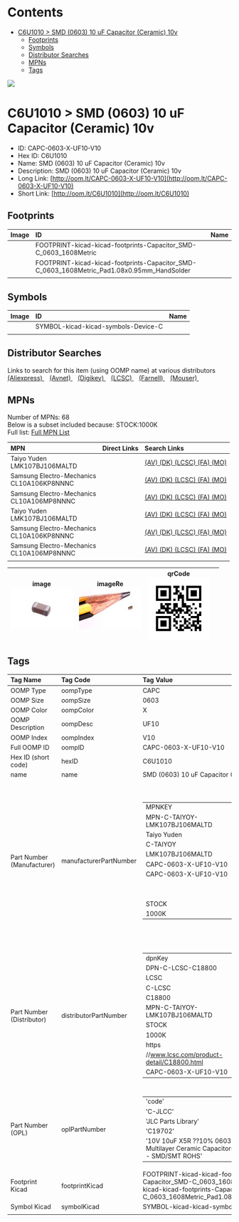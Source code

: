



Contents
========

* [C6U1010 > SMD (0603) 10 uF Capacitor (Ceramic) 10v](#c6u1010--smd-0603-10-uf-capacitor-ceramic-10v)
	* [Footprints](#footprints)
	* [Symbols](#symbols)
	* [Distributor Searches](#distributor-searches)
	* [MPNs](#mpns)
	* [Tags](#tags)
  
![][im]
# C6U1010 > SMD (0603) 10 uF Capacitor (Ceramic) 10v

- ID: CAPC-0603-X-UF10-V10
- Hex ID: C6U1010
- Name: SMD (0603) 10 uF Capacitor (Ceramic) 10v
- Description: SMD (0603) 10 uF Capacitor (Ceramic) 10v
- Long Link: [http://oom.lt/CAPC-0603-X-UF10-V10](http://oom.lt/CAPC-0603-X-UF10-V10)
- Short Link: [http://oom.lt/C6U1010](http://oom.lt/C6U1010)

## Footprints
  

|Image|ID|Name|
| :--- | :--- | :--- |
||FOOTPRINT-kicad-kicad-footprints-Capacitor_SMD-C_0603_1608Metric||
||FOOTPRINT-kicad-kicad-footprints-Capacitor_SMD-C_0603_1608Metric_Pad1.08x0.95mm_HandSolder||
||||

## Symbols
  

|Image|ID|Name|
| :--- | :--- | :--- |
|![]()|SYMBOL-kicad-kicad-symbols-Device-C||
||||

## Distributor Searches
  
Links to search for this item (using OOMP name) at various distributors  
[(Aliexpress) ](https://www.aliexpress.com/wholesale?SearchText=1117SMD+0603+10+uF+Capacitor+Ceramic+10v)&nbsp;&nbsp;&nbsp;[(Avnet) ](https://www.avnet.com/shop/us/search/SMD+0603+10+uF+Capacitor+Ceramic+10v)&nbsp;&nbsp;&nbsp;[(Digikey) ](https://www.digikey.co.uk/en/products/result?s=SMD+0603+10+uF+Capacitor+Ceramic+10v)&nbsp;&nbsp;&nbsp;[(LCSC) ](https://www.lcsc.com/search?q=SMD+0603+10+uF+Capacitor+Ceramic+10v)&nbsp;&nbsp;&nbsp;[(Farnell) ](https://uk.farnell.com/search?st=SMD+0603+10+uF+Capacitor+Ceramic+10v)&nbsp;&nbsp;&nbsp;[(Mouser) ](https://www.mouser.com/c/?q=SMD+0603+10+uF+Capacitor+Ceramic+10v)&nbsp;&nbsp;&nbsp;
## MPNs
  
Number of MPNs: 68<br>Below is a subset included because: STOCK:1000K <br>Full list: [Full MPN List](MPNLIST.md)  

|MPN|Direct Links|Search Links|
| :--- | :--- | :--- |
|Taiyo Yuden<br>LMK107BJ106MALTD||[(AV) ](https://www.avnet.com/shop/us/search/LMK107BJ106MALTD)[(DK) ](https://www.digikey.co.uk/products/en?keywords=LMK107BJ106MALTD)[(LCSC) ](https://www.lcsc.com/search?q=LMK107BJ106MALTD)[(FA) ](https://uk.farnell.com/search?st=LMK107BJ106MALTD)[(MO) ](https://www.mouser.com/c/?q=LMK107BJ106MALTD)|
|Samsung Electro-Mechanics<br>CL10A106KP8NNNC||[(AV) ](https://www.avnet.com/shop/us/search/CL10A106KP8NNNC)[(DK) ](https://www.digikey.co.uk/products/en?keywords=CL10A106KP8NNNC)[(LCSC) ](https://www.lcsc.com/search?q=CL10A106KP8NNNC)[(FA) ](https://uk.farnell.com/search?st=CL10A106KP8NNNC)[(MO) ](https://www.mouser.com/c/?q=CL10A106KP8NNNC)|
|Samsung Electro-Mechanics<br>CL10A106MP8NNNC||[(AV) ](https://www.avnet.com/shop/us/search/CL10A106MP8NNNC)[(DK) ](https://www.digikey.co.uk/products/en?keywords=CL10A106MP8NNNC)[(LCSC) ](https://www.lcsc.com/search?q=CL10A106MP8NNNC)[(FA) ](https://uk.farnell.com/search?st=CL10A106MP8NNNC)[(MO) ](https://www.mouser.com/c/?q=CL10A106MP8NNNC)|
|Taiyo Yuden<br>LMK107BJ106MALTD||[(AV) ](https://www.avnet.com/shop/us/search/LMK107BJ106MALTD)[(DK) ](https://www.digikey.co.uk/products/en?keywords=LMK107BJ106MALTD)[(LCSC) ](https://www.lcsc.com/search?q=LMK107BJ106MALTD)[(FA) ](https://uk.farnell.com/search?st=LMK107BJ106MALTD)[(MO) ](https://www.mouser.com/c/?q=LMK107BJ106MALTD)|
|Samsung Electro-Mechanics<br>CL10A106KP8NNNC||[(AV) ](https://www.avnet.com/shop/us/search/CL10A106KP8NNNC)[(DK) ](https://www.digikey.co.uk/products/en?keywords=CL10A106KP8NNNC)[(LCSC) ](https://www.lcsc.com/search?q=CL10A106KP8NNNC)[(FA) ](https://uk.farnell.com/search?st=CL10A106KP8NNNC)[(MO) ](https://www.mouser.com/c/?q=CL10A106KP8NNNC)|
|Samsung Electro-Mechanics<br>CL10A106MP8NNNC||[(AV) ](https://www.avnet.com/shop/us/search/CL10A106MP8NNNC)[(DK) ](https://www.digikey.co.uk/products/en?keywords=CL10A106MP8NNNC)[(LCSC) ](https://www.lcsc.com/search?q=CL10A106MP8NNNC)[(FA) ](https://uk.farnell.com/search?st=CL10A106MP8NNNC)[(MO) ](https://www.mouser.com/c/?q=CL10A106MP8NNNC)|
||||
  

|image<br>[![](https://raw.githubusercontent.com/oomlout/oomlout_OOMP_parts_V2/main/CAPC/0603/X/UF10/V10/image_140.jpg)](https://github.com/oomlout/oomlout_OOMP_parts_V2/tree/main/CAPC/0603/X/UF10/V10/image.jpg)|imageRe<br>[![](https://raw.githubusercontent.com/oomlout/oomlout_OOMP_parts_V2/main/CAPC/0603/X/UF10/V10/image_RE_140.jpg)](https://github.com/oomlout/oomlout_OOMP_parts_V2/tree/main/CAPC/0603/X/UF10/V10/image_RE.jpg)|qrCode<br>[![](https://raw.githubusercontent.com/oomlout/oomlout_OOMP_parts_V2/main/CAPC/0603/X/UF10/V10/qrCode_140.png)](https://github.com/oomlout/oomlout_OOMP_parts_V2/tree/main/CAPC/0603/X/UF10/V10/qrCode.png)||
| :---: | :---: | :---: | :---: |

## Tags
  

|Tag Name|Tag Code|Tag Value|
| :--- | :--- | :--- |
|OOMP Type|oompType|CAPC|
|OOMP Size|oompSize|0603|
|OOMP Color|oompColor|X|
|OOMP Description|oompDesc|UF10|
|OOMP Index|oompIndex|V10|
|Full OOMP ID|oompID|CAPC-0603-X-UF10-V10|
|Hex ID (short code)|hexID|C6U1010|
|name|name|SMD (0603) 10 uF Capacitor (Ceramic) 10v|
|Part Number (Manufacturer)|manufacturerPartNumber|<table><tr><td>MPNKEY</td></tr><tr><td> MPN-C-TAIYOY-LMK107BJ106MALTD</td><td> MANUFACTURER</td></tr><tr><td> Taiyo Yuden</td><td> MANUCODE</td></tr><tr><td> C-TAIYOY</td><td> MPN</td></tr><tr><td> LMK107BJ106MALTD</td><td> OOMPIDPARTIAL</td></tr><tr><td> CAPC-0603-X-UF10-V10</td><td> OOMPID</td></tr><tr><td> CAPC-0603-X-UF10-V10</td><td> LINK</td></tr><tr><td> </td><td> DESCRIPTION</td></tr><tr><td> </td><td> TAGS</td></tr><tr><td> STOCK</td></tr><tr><td>1000K</td></tr></table></td><td> <table><tr><td>MPNKEY</td></tr><tr><td> MPN-C-SAMSUN-CL10A106KP8NNNC</td><td> MANUFACTURER</td></tr><tr><td> Samsung Electro-Mechanics</td><td> MANUCODE</td></tr><tr><td> C-SAMSUN</td><td> MPN</td></tr><tr><td> CL10A106KP8NNNC</td><td> OOMPIDPARTIAL</td></tr><tr><td> CAPC-0603-X-UF10-V10</td><td> OOMPID</td></tr><tr><td> CAPC-0603-X-UF10-V10</td><td> LINK</td></tr><tr><td> </td><td> DESCRIPTION</td></tr><tr><td> </td><td> TAGS</td></tr><tr><td> STOCK</td></tr><tr><td>1000K</td></tr></table></td><td> <table><tr><td>MPNKEY</td></tr><tr><td> MPN-C-FHGUAN-0603X106K100NT</td><td> MANUFACTURER</td></tr><tr><td> FH (Guangdong Fenghua Advanced Tech)</td><td> MANUCODE</td></tr><tr><td> C-FHGUAN</td><td> MPN</td></tr><tr><td> 0603X106K100NT</td><td> OOMPIDPARTIAL</td></tr><tr><td> CAPC-0603-X-UF10-V10</td><td> OOMPID</td></tr><tr><td> CAPC-0603-X-UF10-V10</td><td> LINK</td></tr><tr><td> </td><td> DESCRIPTION</td></tr><tr><td> </td><td> TAGS</td></tr><tr><td> STOCK</td></tr><tr><td>100K</td></tr></table></td><td> <table><tr><td>MPNKEY</td></tr><tr><td> MPN-C-TDK-C1608X5R1A106KT000E</td><td> MANUFACTURER</td></tr><tr><td> TDK</td><td> MANUCODE</td></tr><tr><td> C-TDK</td><td> MPN</td></tr><tr><td> C1608X5R1A106KT000E</td><td> OOMPIDPARTIAL</td></tr><tr><td> CAPC-0603-X-UF10-V10</td><td> OOMPID</td></tr><tr><td> CAPC-0603-X-UF10-V10</td><td> LINK</td></tr><tr><td> </td><td> DESCRIPTION</td></tr><tr><td> </td><td> TAGS</td></tr><tr><td> STOCK</td></tr><tr><td>1K</td></tr></table></td><td> <table><tr><td>MPNKEY</td></tr><tr><td> MPN-C-TDK-C1608X5R1A106MT000E</td><td> MANUFACTURER</td></tr><tr><td> TDK</td><td> MANUCODE</td></tr><tr><td> C-TDK</td><td> MPN</td></tr><tr><td> C1608X5R1A106MT000E</td><td> OOMPIDPARTIAL</td></tr><tr><td> CAPC-0603-X-UF10-V10</td><td> OOMPID</td></tr><tr><td> CAPC-0603-X-UF10-V10</td><td> LINK</td></tr><tr><td> </td><td> DESCRIPTION</td></tr><tr><td> </td><td> TAGS</td></tr><tr><td> STOCK</td></tr><tr><td>1K</td></tr></table></td><td> <table><tr><td>MPNKEY</td></tr><tr><td> MPN-C-MURATA-GRM188R61A106KE47D</td><td> MANUFACTURER</td></tr><tr><td> Murata Electronics</td><td> MANUCODE</td></tr><tr><td> C-MURATA</td><td> MPN</td></tr><tr><td> GRM188R61A106KE47D</td><td> OOMPIDPARTIAL</td></tr><tr><td> CAPC-0603-X-UF10-V10</td><td> OOMPID</td></tr><tr><td> CAPC-0603-X-UF10-V10</td><td> LINK</td></tr><tr><td> </td><td> DESCRIPTION</td></tr><tr><td> </td><td> TAGS</td></tr><tr><td> </td></tr></table></td><td> <table><tr><td>MPNKEY</td></tr><tr><td> MPN-C-MURATA-GRM188R61A106KE69D</td><td> MANUFACTURER</td></tr><tr><td> Murata Electronics</td><td> MANUCODE</td></tr><tr><td> C-MURATA</td><td> MPN</td></tr><tr><td> GRM188R61A106KE69D</td><td> OOMPIDPARTIAL</td></tr><tr><td> CAPC-0603-X-UF10-V10</td><td> OOMPID</td></tr><tr><td> CAPC-0603-X-UF10-V10</td><td> LINK</td></tr><tr><td> </td><td> DESCRIPTION</td></tr><tr><td> </td><td> TAGS</td></tr><tr><td> STOCK</td></tr><tr><td>100K</td></tr></table></td><td> <table><tr><td>MPNKEY</td></tr><tr><td> MPN-C-SAMSUN-CL10A106MP8NNNC</td><td> MANUFACTURER</td></tr><tr><td> Samsung Electro-Mechanics</td><td> MANUCODE</td></tr><tr><td> C-SAMSUN</td><td> MPN</td></tr><tr><td> CL10A106MP8NNNC</td><td> OOMPIDPARTIAL</td></tr><tr><td> CAPC-0603-X-UF10-V10</td><td> OOMPID</td></tr><tr><td> CAPC-0603-X-UF10-V10</td><td> LINK</td></tr><tr><td> </td><td> DESCRIPTION</td></tr><tr><td> </td><td> TAGS</td></tr><tr><td> STOCK</td></tr><tr><td>1000K</td></tr></table></td><td> <table><tr><td>MPNKEY</td></tr><tr><td> MPN-C-WALSIN-0603X106M100CT</td><td> MANUFACTURER</td></tr><tr><td> Walsin Tech Corp</td><td> MANUCODE</td></tr><tr><td> C-WALSIN</td><td> MPN</td></tr><tr><td> 0603X106M100CT</td><td> OOMPIDPARTIAL</td></tr><tr><td> CAPC-0603-X-UF10-V10</td><td> OOMPID</td></tr><tr><td> CAPC-0603-X-UF10-V10</td><td> LINK</td></tr><tr><td> </td><td> DESCRIPTION</td></tr><tr><td> </td><td> TAGS</td></tr><tr><td> STOCK</td></tr><tr><td>1K</td></tr></table></td><td> <table><tr><td>MPNKEY</td></tr><tr><td> MPN-C-MURATA-GRM188R61A106ME69D</td><td> MANUFACTURER</td></tr><tr><td> Murata Electronics</td><td> MANUCODE</td></tr><tr><td> C-MURATA</td><td> MPN</td></tr><tr><td> GRM188R61A106ME69D</td><td> OOMPIDPARTIAL</td></tr><tr><td> CAPC-0603-X-UF10-V10</td><td> OOMPID</td></tr><tr><td> CAPC-0603-X-UF10-V10</td><td> LINK</td></tr><tr><td> </td><td> DESCRIPTION</td></tr><tr><td> </td><td> TAGS</td></tr><tr><td> STOCK</td></tr><tr><td>10K</td></tr></table></td><td> <table><tr><td>MPNKEY</td></tr><tr><td> MPN-C-WALSIN-0603X106K100</td><td> MANUFACTURER</td></tr><tr><td> Walsin Tech Corp</td><td> MANUCODE</td></tr><tr><td> C-WALSIN</td><td> MPN</td></tr><tr><td> 0603X106K100</td><td> OOMPIDPARTIAL</td></tr><tr><td> CAPC-0603-X-UF10-V10</td><td> OOMPID</td></tr><tr><td> CAPC-0603-X-UF10-V10</td><td> LINK</td></tr><tr><td> </td><td> DESCRIPTION</td></tr><tr><td> </td><td> TAGS</td></tr><tr><td> </td></tr></table></td><td> <table><tr><td>MPNKEY</td></tr><tr><td> MPN-C-FHGUAN-0603X106M100NT</td><td> MANUFACTURER</td></tr><tr><td> FH (Guangdong Fenghua Advanced Tech)</td><td> MANUCODE</td></tr><tr><td> C-FHGUAN</td><td> MPN</td></tr><tr><td> 0603X106M100NT</td><td> OOMPIDPARTIAL</td></tr><tr><td> CAPC-0603-X-UF10-V10</td><td> OOMPID</td></tr><tr><td> CAPC-0603-X-UF10-V10</td><td> LINK</td></tr><tr><td> </td><td> DESCRIPTION</td></tr><tr><td> </td><td> TAGS</td></tr><tr><td> STOCK</td></tr><tr><td>10K</td></tr></table></td><td> <table><tr><td>MPNKEY</td></tr><tr><td> MPN-C-FHGUAN-0603F106M100NT</td><td> MANUFACTURER</td></tr><tr><td> FH (Guangdong Fenghua Advanced Tech)</td><td> MANUCODE</td></tr><tr><td> C-FHGUAN</td><td> MPN</td></tr><tr><td> 0603F106M100NT</td><td> OOMPIDPARTIAL</td></tr><tr><td> CAPC-0603-X-UF10-V10</td><td> OOMPID</td></tr><tr><td> CAPC-0603-X-UF10-V10</td><td> LINK</td></tr><tr><td> </td><td> DESCRIPTION</td></tr><tr><td> </td><td> TAGS</td></tr><tr><td> </td></tr></table></td><td> <table><tr><td>MPNKEY</td></tr><tr><td> MPN-C-YAGEO-CC0603MRX5R6BB106</td><td> MANUFACTURER</td></tr><tr><td> YAGEO</td><td> MANUCODE</td></tr><tr><td> C-YAGEO</td><td> MPN</td></tr><tr><td> CC0603MRX5R6BB106</td><td> OOMPIDPARTIAL</td></tr><tr><td> CAPC-0603-X-UF10-V10</td><td> OOMPID</td></tr><tr><td> CAPC-0603-X-UF10-V10</td><td> LINK</td></tr><tr><td> </td><td> DESCRIPTION</td></tr><tr><td> </td><td> TAGS</td></tr><tr><td> STOCK</td></tr><tr><td>10K</td></tr></table></td><td> <table><tr><td>MPNKEY</td></tr><tr><td> MPN-C-MURATA-GRM188B31A106ME69D</td><td> MANUFACTURER</td></tr><tr><td> Murata Electronics</td><td> MANUCODE</td></tr><tr><td> C-MURATA</td><td> MPN</td></tr><tr><td> GRM188B31A106ME69D</td><td> OOMPIDPARTIAL</td></tr><tr><td> CAPC-0603-X-UF10-V10</td><td> OOMPID</td></tr><tr><td> CAPC-0603-X-UF10-V10</td><td> LINK</td></tr><tr><td> </td><td> DESCRIPTION</td></tr><tr><td> </td><td> TAGS</td></tr><tr><td> STOCK</td></tr><tr><td>1K</td></tr></table></td><td> <table><tr><td>MPNKEY</td></tr><tr><td> MPN-C-MURATA-GRM188D71A106MA73D</td><td> MANUFACTURER</td></tr><tr><td> Murata Electronics</td><td> MANUCODE</td></tr><tr><td> C-MURATA</td><td> MPN</td></tr><tr><td> GRM188D71A106MA73D</td><td> OOMPIDPARTIAL</td></tr><tr><td> CAPC-0603-X-UF10-V10</td><td> OOMPID</td></tr><tr><td> CAPC-0603-X-UF10-V10</td><td> LINK</td></tr><tr><td> </td><td> DESCRIPTION</td></tr><tr><td> </td><td> TAGS</td></tr><tr><td> STOCK</td></tr><tr><td>10K</td></tr></table></td><td> <table><tr><td>MPNKEY</td></tr><tr><td> MPN-C-MURATA-GRM188Z71A106MA73D</td><td> MANUFACTURER</td></tr><tr><td> Murata Electronics</td><td> MANUCODE</td></tr><tr><td> C-MURATA</td><td> MPN</td></tr><tr><td> GRM188Z71A106MA73D</td><td> OOMPIDPARTIAL</td></tr><tr><td> CAPC-0603-X-UF10-V10</td><td> OOMPID</td></tr><tr><td> CAPC-0603-X-UF10-V10</td><td> LINK</td></tr><tr><td> </td><td> DESCRIPTION</td></tr><tr><td> </td><td> TAGS</td></tr><tr><td> STOCK</td></tr><tr><td>10K</td></tr></table></td><td> <table><tr><td>MPNKEY</td></tr><tr><td> MPN-C-SAMSUN-CL10A106KP8NNND</td><td> MANUFACTURER</td></tr><tr><td> Samsung Electro-Mechanics</td><td> MANUCODE</td></tr><tr><td> C-SAMSUN</td><td> MPN</td></tr><tr><td> CL10A106KP8NNND</td><td> OOMPIDPARTIAL</td></tr><tr><td> CAPC-0603-X-UF10-V10</td><td> OOMPID</td></tr><tr><td> CAPC-0603-X-UF10-V10</td><td> LINK</td></tr><tr><td> </td><td> DESCRIPTION</td></tr><tr><td> </td><td> TAGS</td></tr><tr><td> </td></tr></table></td><td> <table><tr><td>MPNKEY</td></tr><tr><td> MPN-C-SAMSUN-CL10A106MP8NNND</td><td> MANUFACTURER</td></tr><tr><td> Samsung Electro-Mechanics</td><td> MANUCODE</td></tr><tr><td> C-SAMSUN</td><td> MPN</td></tr><tr><td> CL10A106MP8NNND</td><td> OOMPIDPARTIAL</td></tr><tr><td> CAPC-0603-X-UF10-V10</td><td> OOMPID</td></tr><tr><td> CAPC-0603-X-UF10-V10</td><td> LINK</td></tr><tr><td> </td><td> DESCRIPTION</td></tr><tr><td> </td><td> TAGS</td></tr><tr><td> </td></tr></table></td><td> <table><tr><td>MPNKEY</td></tr><tr><td> MPN-C-SAMSUN-CL10X106MP8NRNC</td><td> MANUFACTURER</td></tr><tr><td> Samsung Electro-Mechanics</td><td> MANUCODE</td></tr><tr><td> C-SAMSUN</td><td> MPN</td></tr><tr><td> CL10X106MP8NRNC</td><td> OOMPIDPARTIAL</td></tr><tr><td> CAPC-0603-X-UF10-V10</td><td> OOMPID</td></tr><tr><td> CAPC-0603-X-UF10-V10</td><td> LINK</td></tr><tr><td> </td><td> DESCRIPTION</td></tr><tr><td> </td><td> TAGS</td></tr><tr><td> STOCK</td></tr><tr><td>1K</td></tr></table></td><td> <table><tr><td>MPNKEY</td></tr><tr><td> MPN-C-YAGEO-CC0603KRX5R6BB106</td><td> MANUFACTURER</td></tr><tr><td> YAGEO</td><td> MANUCODE</td></tr><tr><td> C-YAGEO</td><td> MPN</td></tr><tr><td> CC0603KRX5R6BB106</td><td> OOMPIDPARTIAL</td></tr><tr><td> CAPC-0603-X-UF10-V10</td><td> OOMPID</td></tr><tr><td> CAPC-0603-X-UF10-V10</td><td> LINK</td></tr><tr><td> </td><td> DESCRIPTION</td></tr><tr><td> </td><td> TAGS</td></tr><tr><td> STOCK</td></tr><tr><td>10K</td></tr></table></td><td> <table><tr><td>MPNKEY</td></tr><tr><td> MPN-C-TDK-C1608X6S1A106MT000E</td><td> MANUFACTURER</td></tr><tr><td> TDK</td><td> MANUCODE</td></tr><tr><td> C-TDK</td><td> MPN</td></tr><tr><td> C1608X6S1A106MT000E</td><td> OOMPIDPARTIAL</td></tr><tr><td> CAPC-0603-X-UF10-V10</td><td> OOMPID</td></tr><tr><td> CAPC-0603-X-UF10-V10</td><td> LINK</td></tr><tr><td> </td><td> DESCRIPTION</td></tr><tr><td> </td><td> TAGS</td></tr><tr><td> STOCK</td></tr><tr><td>1K</td></tr></table></td><td> <table><tr><td>MPNKEY</td></tr><tr><td> MPN-C-CCTC-TCC0603X5R106K100CT</td><td> MANUFACTURER</td></tr><tr><td> CCTC</td><td> MANUCODE</td></tr><tr><td> C-CCTC</td><td> MPN</td></tr><tr><td> TCC0603X5R106K100CT</td><td> OOMPIDPARTIAL</td></tr><tr><td> CAPC-0603-X-UF10-V10</td><td> OOMPID</td></tr><tr><td> CAPC-0603-X-UF10-V10</td><td> LINK</td></tr><tr><td> </td><td> DESCRIPTION</td></tr><tr><td> </td><td> TAGS</td></tr><tr><td> STOCK</td></tr><tr><td>100K</td></tr></table></td><td> <table><tr><td>MPNKEY</td></tr><tr><td> MPN-C-CCTC-TCC0603X5R106M100CT</td><td> MANUFACTURER</td></tr><tr><td> CCTC</td><td> MANUCODE</td></tr><tr><td> C-CCTC</td><td> MPN</td></tr><tr><td> TCC0603X5R106M100CT</td><td> OOMPIDPARTIAL</td></tr><tr><td> CAPC-0603-X-UF10-V10</td><td> OOMPID</td></tr><tr><td> CAPC-0603-X-UF10-V10</td><td> LINK</td></tr><tr><td> </td><td> DESCRIPTION</td></tr><tr><td> </td><td> TAGS</td></tr><tr><td> STOCK</td></tr><tr><td>1K</td></tr></table></td><td> <table><tr><td>MPNKEY</td></tr><tr><td> MPN-C-MURATA-GRM188D71A106KA73D</td><td> MANUFACTURER</td></tr><tr><td> Murata Electronics</td><td> MANUCODE</td></tr><tr><td> C-MURATA</td><td> MPN</td></tr><tr><td> GRM188D71A106KA73D</td><td> OOMPIDPARTIAL</td></tr><tr><td> CAPC-0603-X-UF10-V10</td><td> OOMPID</td></tr><tr><td> CAPC-0603-X-UF10-V10</td><td> LINK</td></tr><tr><td> </td><td> DESCRIPTION</td></tr><tr><td> </td><td> TAGS</td></tr><tr><td> STOCK</td></tr><tr><td>10K</td></tr></table></td><td> <table><tr><td>MPNKEY</td></tr><tr><td> MPN-C-SANYEA-C0603X5R106M100NT</td><td> MANUFACTURER</td></tr><tr><td> SANYEAR</td><td> MANUCODE</td></tr><tr><td> C-SANYEA</td><td> MPN</td></tr><tr><td> C0603X5R106M100NT</td><td> OOMPIDPARTIAL</td></tr><tr><td> CAPC-0603-X-UF10-V10</td><td> OOMPID</td></tr><tr><td> CAPC-0603-X-UF10-V10</td><td> LINK</td></tr><tr><td> </td><td> DESCRIPTION</td></tr><tr><td> </td><td> TAGS</td></tr><tr><td> STOCK</td></tr><tr><td>100K</td></tr></table></td><td> <table><tr><td>MPNKEY</td></tr><tr><td> MPN-C-MURATA-GRM188B31A106KE69D</td><td> MANUFACTURER</td></tr><tr><td> Murata Electronics</td><td> MANUCODE</td></tr><tr><td> C-MURATA</td><td> MPN</td></tr><tr><td> GRM188B31A106KE69D</td><td> OOMPIDPARTIAL</td></tr><tr><td> CAPC-0603-X-UF10-V10</td><td> OOMPID</td></tr><tr><td> CAPC-0603-X-UF10-V10</td><td> LINK</td></tr><tr><td> </td><td> DESCRIPTION</td></tr><tr><td> </td><td> TAGS</td></tr><tr><td> </td></tr></table></td><td> <table><tr><td>MPNKEY</td></tr><tr><td> MPN-C-SANYEA-C0603X5R106K100NT</td><td> MANUFACTURER</td></tr><tr><td> SANYEAR</td><td> MANUCODE</td></tr><tr><td> C-SANYEA</td><td> MPN</td></tr><tr><td> C0603X5R106K100NT</td><td> OOMPIDPARTIAL</td></tr><tr><td> CAPC-0603-X-UF10-V10</td><td> OOMPID</td></tr><tr><td> CAPC-0603-X-UF10-V10</td><td> LINK</td></tr><tr><td> </td><td> DESCRIPTION</td></tr><tr><td> </td><td> TAGS</td></tr><tr><td> </td></tr></table></td><td> <table><tr><td>MPNKEY</td></tr><tr><td> MPN-C-MURATA-ZRB18AD71A106KE01L</td><td> MANUFACTURER</td></tr><tr><td> Murata Electronics</td><td> MANUCODE</td></tr><tr><td> C-MURATA</td><td> MPN</td></tr><tr><td> ZRB18AD71A106KE01L</td><td> OOMPIDPARTIAL</td></tr><tr><td> CAPC-0603-X-UF10-V10</td><td> OOMPID</td></tr><tr><td> CAPC-0603-X-UF10-V10</td><td> LINK</td></tr><tr><td> </td><td> DESCRIPTION</td></tr><tr><td> </td><td> TAGS</td></tr><tr><td> </td></tr></table></td><td> <table><tr><td>MPNKEY</td></tr><tr><td> MPN-C-MURATA-GRM188R61A106KE69J</td><td> MANUFACTURER</td></tr><tr><td> Murata Electronics</td><td> MANUCODE</td></tr><tr><td> C-MURATA</td><td> MPN</td></tr><tr><td> GRM188R61A106KE69J</td><td> OOMPIDPARTIAL</td></tr><tr><td> CAPC-0603-X-UF10-V10</td><td> OOMPID</td></tr><tr><td> CAPC-0603-X-UF10-V10</td><td> LINK</td></tr><tr><td> </td><td> DESCRIPTION</td></tr><tr><td> </td><td> TAGS</td></tr><tr><td> </td></tr></table></td><td> <table><tr><td>MPNKEY</td></tr><tr><td> MPN-C-TDK-C1608X5R1A106K080AC</td><td> MANUFACTURER</td></tr><tr><td> TDK</td><td> MANUCODE</td></tr><tr><td> C-TDK</td><td> MPN</td></tr><tr><td> C1608X5R1A106K080AC</td><td> OOMPIDPARTIAL</td></tr><tr><td> CAPC-0603-X-UF10-V10</td><td> OOMPID</td></tr><tr><td> CAPC-0603-X-UF10-V10</td><td> LINK</td></tr><tr><td> </td><td> DESCRIPTION</td></tr><tr><td> </td><td> TAGS</td></tr><tr><td> </td></tr></table></td><td> <table><tr><td>MPNKEY</td></tr><tr><td> MPN-C-KYOCER-0603ZD106KAT2A</td><td> MANUFACTURER</td></tr><tr><td> Kyocera AVX</td><td> MANUCODE</td></tr><tr><td> C-KYOCER</td><td> MPN</td></tr><tr><td> 0603ZD106KAT2A</td><td> OOMPIDPARTIAL</td></tr><tr><td> CAPC-0603-X-UF10-V10</td><td> OOMPID</td></tr><tr><td> CAPC-0603-X-UF10-V10</td><td> LINK</td></tr><tr><td> </td><td> DESCRIPTION</td></tr><tr><td> </td><td> TAGS</td></tr><tr><td> </td></tr></table></td><td> <table><tr><td>MPNKEY</td></tr><tr><td> MPN-C-MURATA-GRM188Z71A106KA73D</td><td> MANUFACTURER</td></tr><tr><td> Murata Electronics</td><td> MANUCODE</td></tr><tr><td> C-MURATA</td><td> MPN</td></tr><tr><td> GRM188Z71A106KA73D</td><td> OOMPIDPARTIAL</td></tr><tr><td> CAPC-0603-X-UF10-V10</td><td> OOMPID</td></tr><tr><td> CAPC-0603-X-UF10-V10</td><td> LINK</td></tr><tr><td> </td><td> DESCRIPTION</td></tr><tr><td> </td><td> TAGS</td></tr><tr><td> STOCK</td></tr><tr><td>10K</td></tr></table></td><td> <table><tr><td>MPNKEY</td></tr><tr><td> MPN-C-FOJAN-FCC0603X106K100CT</td><td> MANUFACTURER</td></tr><tr><td> FOJAN</td><td> MANUCODE</td></tr><tr><td> C-FOJAN</td><td> MPN</td></tr><tr><td> FCC0603X106K100CT</td><td> OOMPIDPARTIAL</td></tr><tr><td> CAPC-0603-X-UF10-V10</td><td> OOMPID</td></tr><tr><td> CAPC-0603-X-UF10-V10</td><td> LINK</td></tr><tr><td> </td><td> DESCRIPTION</td></tr><tr><td> </td><td> TAGS</td></tr><tr><td> </td></tr></table></td><td> <table><tr><td>MPNKEY</td></tr><tr><td> MPN-C-TAIYOY-LMK107BJ106MALTD</td><td> MANUFACTURER</td></tr><tr><td> Taiyo Yuden</td><td> MANUCODE</td></tr><tr><td> C-TAIYOY</td><td> MPN</td></tr><tr><td> LMK107BJ106MALTD</td><td> OOMPIDPARTIAL</td></tr><tr><td> CAPC-0603-X-UF10-V10</td><td> OOMPID</td></tr><tr><td> CAPC-0603-X-UF10-V10</td><td> LINK</td></tr><tr><td> </td><td> DESCRIPTION</td></tr><tr><td> </td><td> TAGS</td></tr><tr><td> STOCK</td></tr><tr><td>1000K</td></tr></table></td><td> <table><tr><td>MPNKEY</td></tr><tr><td> MPN-C-SAMSUN-CL10A106KP8NNNC</td><td> MANUFACTURER</td></tr><tr><td> Samsung Electro-Mechanics</td><td> MANUCODE</td></tr><tr><td> C-SAMSUN</td><td> MPN</td></tr><tr><td> CL10A106KP8NNNC</td><td> OOMPIDPARTIAL</td></tr><tr><td> CAPC-0603-X-UF10-V10</td><td> OOMPID</td></tr><tr><td> CAPC-0603-X-UF10-V10</td><td> LINK</td></tr><tr><td> </td><td> DESCRIPTION</td></tr><tr><td> </td><td> TAGS</td></tr><tr><td> STOCK</td></tr><tr><td>1000K</td></tr></table></td><td> <table><tr><td>MPNKEY</td></tr><tr><td> MPN-C-FHGUAN-0603X106K100NT</td><td> MANUFACTURER</td></tr><tr><td> FH (Guangdong Fenghua Advanced Tech)</td><td> MANUCODE</td></tr><tr><td> C-FHGUAN</td><td> MPN</td></tr><tr><td> 0603X106K100NT</td><td> OOMPIDPARTIAL</td></tr><tr><td> CAPC-0603-X-UF10-V10</td><td> OOMPID</td></tr><tr><td> CAPC-0603-X-UF10-V10</td><td> LINK</td></tr><tr><td> </td><td> DESCRIPTION</td></tr><tr><td> </td><td> TAGS</td></tr><tr><td> STOCK</td></tr><tr><td>100K</td></tr></table></td><td> <table><tr><td>MPNKEY</td></tr><tr><td> MPN-C-TDK-C1608X5R1A106KT000E</td><td> MANUFACTURER</td></tr><tr><td> TDK</td><td> MANUCODE</td></tr><tr><td> C-TDK</td><td> MPN</td></tr><tr><td> C1608X5R1A106KT000E</td><td> OOMPIDPARTIAL</td></tr><tr><td> CAPC-0603-X-UF10-V10</td><td> OOMPID</td></tr><tr><td> CAPC-0603-X-UF10-V10</td><td> LINK</td></tr><tr><td> </td><td> DESCRIPTION</td></tr><tr><td> </td><td> TAGS</td></tr><tr><td> STOCK</td></tr><tr><td>1K</td></tr></table></td><td> <table><tr><td>MPNKEY</td></tr><tr><td> MPN-C-TDK-C1608X5R1A106MT000E</td><td> MANUFACTURER</td></tr><tr><td> TDK</td><td> MANUCODE</td></tr><tr><td> C-TDK</td><td> MPN</td></tr><tr><td> C1608X5R1A106MT000E</td><td> OOMPIDPARTIAL</td></tr><tr><td> CAPC-0603-X-UF10-V10</td><td> OOMPID</td></tr><tr><td> CAPC-0603-X-UF10-V10</td><td> LINK</td></tr><tr><td> </td><td> DESCRIPTION</td></tr><tr><td> </td><td> TAGS</td></tr><tr><td> STOCK</td></tr><tr><td>1K</td></tr></table></td><td> <table><tr><td>MPNKEY</td></tr><tr><td> MPN-C-MURATA-GRM188R61A106KE47D</td><td> MANUFACTURER</td></tr><tr><td> Murata Electronics</td><td> MANUCODE</td></tr><tr><td> C-MURATA</td><td> MPN</td></tr><tr><td> GRM188R61A106KE47D</td><td> OOMPIDPARTIAL</td></tr><tr><td> CAPC-0603-X-UF10-V10</td><td> OOMPID</td></tr><tr><td> CAPC-0603-X-UF10-V10</td><td> LINK</td></tr><tr><td> </td><td> DESCRIPTION</td></tr><tr><td> </td><td> TAGS</td></tr><tr><td> </td></tr></table></td><td> <table><tr><td>MPNKEY</td></tr><tr><td> MPN-C-MURATA-GRM188R61A106KE69D</td><td> MANUFACTURER</td></tr><tr><td> Murata Electronics</td><td> MANUCODE</td></tr><tr><td> C-MURATA</td><td> MPN</td></tr><tr><td> GRM188R61A106KE69D</td><td> OOMPIDPARTIAL</td></tr><tr><td> CAPC-0603-X-UF10-V10</td><td> OOMPID</td></tr><tr><td> CAPC-0603-X-UF10-V10</td><td> LINK</td></tr><tr><td> </td><td> DESCRIPTION</td></tr><tr><td> </td><td> TAGS</td></tr><tr><td> STOCK</td></tr><tr><td>100K</td></tr></table></td><td> <table><tr><td>MPNKEY</td></tr><tr><td> MPN-C-SAMSUN-CL10A106MP8NNNC</td><td> MANUFACTURER</td></tr><tr><td> Samsung Electro-Mechanics</td><td> MANUCODE</td></tr><tr><td> C-SAMSUN</td><td> MPN</td></tr><tr><td> CL10A106MP8NNNC</td><td> OOMPIDPARTIAL</td></tr><tr><td> CAPC-0603-X-UF10-V10</td><td> OOMPID</td></tr><tr><td> CAPC-0603-X-UF10-V10</td><td> LINK</td></tr><tr><td> </td><td> DESCRIPTION</td></tr><tr><td> </td><td> TAGS</td></tr><tr><td> STOCK</td></tr><tr><td>1000K</td></tr></table></td><td> <table><tr><td>MPNKEY</td></tr><tr><td> MPN-C-WALSIN-0603X106M100CT</td><td> MANUFACTURER</td></tr><tr><td> Walsin Tech Corp</td><td> MANUCODE</td></tr><tr><td> C-WALSIN</td><td> MPN</td></tr><tr><td> 0603X106M100CT</td><td> OOMPIDPARTIAL</td></tr><tr><td> CAPC-0603-X-UF10-V10</td><td> OOMPID</td></tr><tr><td> CAPC-0603-X-UF10-V10</td><td> LINK</td></tr><tr><td> </td><td> DESCRIPTION</td></tr><tr><td> </td><td> TAGS</td></tr><tr><td> STOCK</td></tr><tr><td>1K</td></tr></table></td><td> <table><tr><td>MPNKEY</td></tr><tr><td> MPN-C-MURATA-GRM188R61A106ME69D</td><td> MANUFACTURER</td></tr><tr><td> Murata Electronics</td><td> MANUCODE</td></tr><tr><td> C-MURATA</td><td> MPN</td></tr><tr><td> GRM188R61A106ME69D</td><td> OOMPIDPARTIAL</td></tr><tr><td> CAPC-0603-X-UF10-V10</td><td> OOMPID</td></tr><tr><td> CAPC-0603-X-UF10-V10</td><td> LINK</td></tr><tr><td> </td><td> DESCRIPTION</td></tr><tr><td> </td><td> TAGS</td></tr><tr><td> STOCK</td></tr><tr><td>10K</td></tr></table></td><td> <table><tr><td>MPNKEY</td></tr><tr><td> MPN-C-WALSIN-0603X106K100</td><td> MANUFACTURER</td></tr><tr><td> Walsin Tech Corp</td><td> MANUCODE</td></tr><tr><td> C-WALSIN</td><td> MPN</td></tr><tr><td> 0603X106K100</td><td> OOMPIDPARTIAL</td></tr><tr><td> CAPC-0603-X-UF10-V10</td><td> OOMPID</td></tr><tr><td> CAPC-0603-X-UF10-V10</td><td> LINK</td></tr><tr><td> </td><td> DESCRIPTION</td></tr><tr><td> </td><td> TAGS</td></tr><tr><td> </td></tr></table></td><td> <table><tr><td>MPNKEY</td></tr><tr><td> MPN-C-FHGUAN-0603X106M100NT</td><td> MANUFACTURER</td></tr><tr><td> FH (Guangdong Fenghua Advanced Tech)</td><td> MANUCODE</td></tr><tr><td> C-FHGUAN</td><td> MPN</td></tr><tr><td> 0603X106M100NT</td><td> OOMPIDPARTIAL</td></tr><tr><td> CAPC-0603-X-UF10-V10</td><td> OOMPID</td></tr><tr><td> CAPC-0603-X-UF10-V10</td><td> LINK</td></tr><tr><td> </td><td> DESCRIPTION</td></tr><tr><td> </td><td> TAGS</td></tr><tr><td> STOCK</td></tr><tr><td>10K</td></tr></table></td><td> <table><tr><td>MPNKEY</td></tr><tr><td> MPN-C-FHGUAN-0603F106M100NT</td><td> MANUFACTURER</td></tr><tr><td> FH (Guangdong Fenghua Advanced Tech)</td><td> MANUCODE</td></tr><tr><td> C-FHGUAN</td><td> MPN</td></tr><tr><td> 0603F106M100NT</td><td> OOMPIDPARTIAL</td></tr><tr><td> CAPC-0603-X-UF10-V10</td><td> OOMPID</td></tr><tr><td> CAPC-0603-X-UF10-V10</td><td> LINK</td></tr><tr><td> </td><td> DESCRIPTION</td></tr><tr><td> </td><td> TAGS</td></tr><tr><td> </td></tr></table></td><td> <table><tr><td>MPNKEY</td></tr><tr><td> MPN-C-YAGEO-CC0603MRX5R6BB106</td><td> MANUFACTURER</td></tr><tr><td> YAGEO</td><td> MANUCODE</td></tr><tr><td> C-YAGEO</td><td> MPN</td></tr><tr><td> CC0603MRX5R6BB106</td><td> OOMPIDPARTIAL</td></tr><tr><td> CAPC-0603-X-UF10-V10</td><td> OOMPID</td></tr><tr><td> CAPC-0603-X-UF10-V10</td><td> LINK</td></tr><tr><td> </td><td> DESCRIPTION</td></tr><tr><td> </td><td> TAGS</td></tr><tr><td> STOCK</td></tr><tr><td>10K</td></tr></table></td><td> <table><tr><td>MPNKEY</td></tr><tr><td> MPN-C-MURATA-GRM188B31A106ME69D</td><td> MANUFACTURER</td></tr><tr><td> Murata Electronics</td><td> MANUCODE</td></tr><tr><td> C-MURATA</td><td> MPN</td></tr><tr><td> GRM188B31A106ME69D</td><td> OOMPIDPARTIAL</td></tr><tr><td> CAPC-0603-X-UF10-V10</td><td> OOMPID</td></tr><tr><td> CAPC-0603-X-UF10-V10</td><td> LINK</td></tr><tr><td> </td><td> DESCRIPTION</td></tr><tr><td> </td><td> TAGS</td></tr><tr><td> STOCK</td></tr><tr><td>1K</td></tr></table></td><td> <table><tr><td>MPNKEY</td></tr><tr><td> MPN-C-MURATA-GRM188D71A106MA73D</td><td> MANUFACTURER</td></tr><tr><td> Murata Electronics</td><td> MANUCODE</td></tr><tr><td> C-MURATA</td><td> MPN</td></tr><tr><td> GRM188D71A106MA73D</td><td> OOMPIDPARTIAL</td></tr><tr><td> CAPC-0603-X-UF10-V10</td><td> OOMPID</td></tr><tr><td> CAPC-0603-X-UF10-V10</td><td> LINK</td></tr><tr><td> </td><td> DESCRIPTION</td></tr><tr><td> </td><td> TAGS</td></tr><tr><td> STOCK</td></tr><tr><td>10K</td></tr></table></td><td> <table><tr><td>MPNKEY</td></tr><tr><td> MPN-C-MURATA-GRM188Z71A106MA73D</td><td> MANUFACTURER</td></tr><tr><td> Murata Electronics</td><td> MANUCODE</td></tr><tr><td> C-MURATA</td><td> MPN</td></tr><tr><td> GRM188Z71A106MA73D</td><td> OOMPIDPARTIAL</td></tr><tr><td> CAPC-0603-X-UF10-V10</td><td> OOMPID</td></tr><tr><td> CAPC-0603-X-UF10-V10</td><td> LINK</td></tr><tr><td> </td><td> DESCRIPTION</td></tr><tr><td> </td><td> TAGS</td></tr><tr><td> STOCK</td></tr><tr><td>10K</td></tr></table></td><td> <table><tr><td>MPNKEY</td></tr><tr><td> MPN-C-SAMSUN-CL10A106KP8NNND</td><td> MANUFACTURER</td></tr><tr><td> Samsung Electro-Mechanics</td><td> MANUCODE</td></tr><tr><td> C-SAMSUN</td><td> MPN</td></tr><tr><td> CL10A106KP8NNND</td><td> OOMPIDPARTIAL</td></tr><tr><td> CAPC-0603-X-UF10-V10</td><td> OOMPID</td></tr><tr><td> CAPC-0603-X-UF10-V10</td><td> LINK</td></tr><tr><td> </td><td> DESCRIPTION</td></tr><tr><td> </td><td> TAGS</td></tr><tr><td> </td></tr></table></td><td> <table><tr><td>MPNKEY</td></tr><tr><td> MPN-C-SAMSUN-CL10A106MP8NNND</td><td> MANUFACTURER</td></tr><tr><td> Samsung Electro-Mechanics</td><td> MANUCODE</td></tr><tr><td> C-SAMSUN</td><td> MPN</td></tr><tr><td> CL10A106MP8NNND</td><td> OOMPIDPARTIAL</td></tr><tr><td> CAPC-0603-X-UF10-V10</td><td> OOMPID</td></tr><tr><td> CAPC-0603-X-UF10-V10</td><td> LINK</td></tr><tr><td> </td><td> DESCRIPTION</td></tr><tr><td> </td><td> TAGS</td></tr><tr><td> </td></tr></table></td><td> <table><tr><td>MPNKEY</td></tr><tr><td> MPN-C-SAMSUN-CL10X106MP8NRNC</td><td> MANUFACTURER</td></tr><tr><td> Samsung Electro-Mechanics</td><td> MANUCODE</td></tr><tr><td> C-SAMSUN</td><td> MPN</td></tr><tr><td> CL10X106MP8NRNC</td><td> OOMPIDPARTIAL</td></tr><tr><td> CAPC-0603-X-UF10-V10</td><td> OOMPID</td></tr><tr><td> CAPC-0603-X-UF10-V10</td><td> LINK</td></tr><tr><td> </td><td> DESCRIPTION</td></tr><tr><td> </td><td> TAGS</td></tr><tr><td> STOCK</td></tr><tr><td>1K</td></tr></table></td><td> <table><tr><td>MPNKEY</td></tr><tr><td> MPN-C-YAGEO-CC0603KRX5R6BB106</td><td> MANUFACTURER</td></tr><tr><td> YAGEO</td><td> MANUCODE</td></tr><tr><td> C-YAGEO</td><td> MPN</td></tr><tr><td> CC0603KRX5R6BB106</td><td> OOMPIDPARTIAL</td></tr><tr><td> CAPC-0603-X-UF10-V10</td><td> OOMPID</td></tr><tr><td> CAPC-0603-X-UF10-V10</td><td> LINK</td></tr><tr><td> </td><td> DESCRIPTION</td></tr><tr><td> </td><td> TAGS</td></tr><tr><td> STOCK</td></tr><tr><td>10K</td></tr></table></td><td> <table><tr><td>MPNKEY</td></tr><tr><td> MPN-C-TDK-C1608X6S1A106MT000E</td><td> MANUFACTURER</td></tr><tr><td> TDK</td><td> MANUCODE</td></tr><tr><td> C-TDK</td><td> MPN</td></tr><tr><td> C1608X6S1A106MT000E</td><td> OOMPIDPARTIAL</td></tr><tr><td> CAPC-0603-X-UF10-V10</td><td> OOMPID</td></tr><tr><td> CAPC-0603-X-UF10-V10</td><td> LINK</td></tr><tr><td> </td><td> DESCRIPTION</td></tr><tr><td> </td><td> TAGS</td></tr><tr><td> STOCK</td></tr><tr><td>1K</td></tr></table></td><td> <table><tr><td>MPNKEY</td></tr><tr><td> MPN-C-CCTC-TCC0603X5R106K100CT</td><td> MANUFACTURER</td></tr><tr><td> CCTC</td><td> MANUCODE</td></tr><tr><td> C-CCTC</td><td> MPN</td></tr><tr><td> TCC0603X5R106K100CT</td><td> OOMPIDPARTIAL</td></tr><tr><td> CAPC-0603-X-UF10-V10</td><td> OOMPID</td></tr><tr><td> CAPC-0603-X-UF10-V10</td><td> LINK</td></tr><tr><td> </td><td> DESCRIPTION</td></tr><tr><td> </td><td> TAGS</td></tr><tr><td> STOCK</td></tr><tr><td>100K</td></tr></table></td><td> <table><tr><td>MPNKEY</td></tr><tr><td> MPN-C-CCTC-TCC0603X5R106M100CT</td><td> MANUFACTURER</td></tr><tr><td> CCTC</td><td> MANUCODE</td></tr><tr><td> C-CCTC</td><td> MPN</td></tr><tr><td> TCC0603X5R106M100CT</td><td> OOMPIDPARTIAL</td></tr><tr><td> CAPC-0603-X-UF10-V10</td><td> OOMPID</td></tr><tr><td> CAPC-0603-X-UF10-V10</td><td> LINK</td></tr><tr><td> </td><td> DESCRIPTION</td></tr><tr><td> </td><td> TAGS</td></tr><tr><td> STOCK</td></tr><tr><td>1K</td></tr></table></td><td> <table><tr><td>MPNKEY</td></tr><tr><td> MPN-C-MURATA-GRM188D71A106KA73D</td><td> MANUFACTURER</td></tr><tr><td> Murata Electronics</td><td> MANUCODE</td></tr><tr><td> C-MURATA</td><td> MPN</td></tr><tr><td> GRM188D71A106KA73D</td><td> OOMPIDPARTIAL</td></tr><tr><td> CAPC-0603-X-UF10-V10</td><td> OOMPID</td></tr><tr><td> CAPC-0603-X-UF10-V10</td><td> LINK</td></tr><tr><td> </td><td> DESCRIPTION</td></tr><tr><td> </td><td> TAGS</td></tr><tr><td> STOCK</td></tr><tr><td>10K</td></tr></table></td><td> <table><tr><td>MPNKEY</td></tr><tr><td> MPN-C-SANYEA-C0603X5R106M100NT</td><td> MANUFACTURER</td></tr><tr><td> SANYEAR</td><td> MANUCODE</td></tr><tr><td> C-SANYEA</td><td> MPN</td></tr><tr><td> C0603X5R106M100NT</td><td> OOMPIDPARTIAL</td></tr><tr><td> CAPC-0603-X-UF10-V10</td><td> OOMPID</td></tr><tr><td> CAPC-0603-X-UF10-V10</td><td> LINK</td></tr><tr><td> </td><td> DESCRIPTION</td></tr><tr><td> </td><td> TAGS</td></tr><tr><td> STOCK</td></tr><tr><td>100K</td></tr></table></td><td> <table><tr><td>MPNKEY</td></tr><tr><td> MPN-C-MURATA-GRM188B31A106KE69D</td><td> MANUFACTURER</td></tr><tr><td> Murata Electronics</td><td> MANUCODE</td></tr><tr><td> C-MURATA</td><td> MPN</td></tr><tr><td> GRM188B31A106KE69D</td><td> OOMPIDPARTIAL</td></tr><tr><td> CAPC-0603-X-UF10-V10</td><td> OOMPID</td></tr><tr><td> CAPC-0603-X-UF10-V10</td><td> LINK</td></tr><tr><td> </td><td> DESCRIPTION</td></tr><tr><td> </td><td> TAGS</td></tr><tr><td> </td></tr></table></td><td> <table><tr><td>MPNKEY</td></tr><tr><td> MPN-C-SANYEA-C0603X5R106K100NT</td><td> MANUFACTURER</td></tr><tr><td> SANYEAR</td><td> MANUCODE</td></tr><tr><td> C-SANYEA</td><td> MPN</td></tr><tr><td> C0603X5R106K100NT</td><td> OOMPIDPARTIAL</td></tr><tr><td> CAPC-0603-X-UF10-V10</td><td> OOMPID</td></tr><tr><td> CAPC-0603-X-UF10-V10</td><td> LINK</td></tr><tr><td> </td><td> DESCRIPTION</td></tr><tr><td> </td><td> TAGS</td></tr><tr><td> </td></tr></table></td><td> <table><tr><td>MPNKEY</td></tr><tr><td> MPN-C-MURATA-ZRB18AD71A106KE01L</td><td> MANUFACTURER</td></tr><tr><td> Murata Electronics</td><td> MANUCODE</td></tr><tr><td> C-MURATA</td><td> MPN</td></tr><tr><td> ZRB18AD71A106KE01L</td><td> OOMPIDPARTIAL</td></tr><tr><td> CAPC-0603-X-UF10-V10</td><td> OOMPID</td></tr><tr><td> CAPC-0603-X-UF10-V10</td><td> LINK</td></tr><tr><td> </td><td> DESCRIPTION</td></tr><tr><td> </td><td> TAGS</td></tr><tr><td> </td></tr></table></td><td> <table><tr><td>MPNKEY</td></tr><tr><td> MPN-C-MURATA-GRM188R61A106KE69J</td><td> MANUFACTURER</td></tr><tr><td> Murata Electronics</td><td> MANUCODE</td></tr><tr><td> C-MURATA</td><td> MPN</td></tr><tr><td> GRM188R61A106KE69J</td><td> OOMPIDPARTIAL</td></tr><tr><td> CAPC-0603-X-UF10-V10</td><td> OOMPID</td></tr><tr><td> CAPC-0603-X-UF10-V10</td><td> LINK</td></tr><tr><td> </td><td> DESCRIPTION</td></tr><tr><td> </td><td> TAGS</td></tr><tr><td> </td></tr></table></td><td> <table><tr><td>MPNKEY</td></tr><tr><td> MPN-C-TDK-C1608X5R1A106K080AC</td><td> MANUFACTURER</td></tr><tr><td> TDK</td><td> MANUCODE</td></tr><tr><td> C-TDK</td><td> MPN</td></tr><tr><td> C1608X5R1A106K080AC</td><td> OOMPIDPARTIAL</td></tr><tr><td> CAPC-0603-X-UF10-V10</td><td> OOMPID</td></tr><tr><td> CAPC-0603-X-UF10-V10</td><td> LINK</td></tr><tr><td> </td><td> DESCRIPTION</td></tr><tr><td> </td><td> TAGS</td></tr><tr><td> </td></tr></table></td><td> <table><tr><td>MPNKEY</td></tr><tr><td> MPN-C-KYOCER-0603ZD106KAT2A</td><td> MANUFACTURER</td></tr><tr><td> Kyocera AVX</td><td> MANUCODE</td></tr><tr><td> C-KYOCER</td><td> MPN</td></tr><tr><td> 0603ZD106KAT2A</td><td> OOMPIDPARTIAL</td></tr><tr><td> CAPC-0603-X-UF10-V10</td><td> OOMPID</td></tr><tr><td> CAPC-0603-X-UF10-V10</td><td> LINK</td></tr><tr><td> </td><td> DESCRIPTION</td></tr><tr><td> </td><td> TAGS</td></tr><tr><td> </td></tr></table></td><td> <table><tr><td>MPNKEY</td></tr><tr><td> MPN-C-MURATA-GRM188Z71A106KA73D</td><td> MANUFACTURER</td></tr><tr><td> Murata Electronics</td><td> MANUCODE</td></tr><tr><td> C-MURATA</td><td> MPN</td></tr><tr><td> GRM188Z71A106KA73D</td><td> OOMPIDPARTIAL</td></tr><tr><td> CAPC-0603-X-UF10-V10</td><td> OOMPID</td></tr><tr><td> CAPC-0603-X-UF10-V10</td><td> LINK</td></tr><tr><td> </td><td> DESCRIPTION</td></tr><tr><td> </td><td> TAGS</td></tr><tr><td> STOCK</td></tr><tr><td>10K</td></tr></table></td><td> <table><tr><td>MPNKEY</td></tr><tr><td> MPN-C-FOJAN-FCC0603X106K100CT</td><td> MANUFACTURER</td></tr><tr><td> FOJAN</td><td> MANUCODE</td></tr><tr><td> C-FOJAN</td><td> MPN</td></tr><tr><td> FCC0603X106K100CT</td><td> OOMPIDPARTIAL</td></tr><tr><td> CAPC-0603-X-UF10-V10</td><td> OOMPID</td></tr><tr><td> CAPC-0603-X-UF10-V10</td><td> LINK</td></tr><tr><td> </td><td> DESCRIPTION</td></tr><tr><td> </td><td> TAGS</td></tr><tr><td> </td></tr></table>|
|Part Number (Distributor)|distributorPartNumber|<table><tr><td>dpnKey</td></tr><tr><td> DPN-C-LCSC-C18800</td><td> DISTRIBUTOR</td></tr><tr><td> LCSC</td><td> DISTRCODE</td></tr><tr><td> C-LCSC</td><td> DPN</td></tr><tr><td> C18800</td><td> MPN</td></tr><tr><td> MPN-C-TAIYOY-LMK107BJ106MALTD</td><td> TAGS</td></tr><tr><td> STOCK</td></tr><tr><td>1000K</td><td> LINK</td></tr><tr><td> https</td></tr><tr><td>//www.lcsc.com/product-detail/C18800.html</td><td> OOMPID</td></tr><tr><td> CAPC-0603-X-UF10-V10</td></tr></table></td><td> <table><tr><td>dpnKey</td></tr><tr><td> DPN-C-LCSC-C19702</td><td> DISTRIBUTOR</td></tr><tr><td> LCSC</td><td> DISTRCODE</td></tr><tr><td> C-LCSC</td><td> DPN</td></tr><tr><td> C19702</td><td> MPN</td></tr><tr><td> MPN-C-SAMSUN-CL10A106KP8NNNC</td><td> TAGS</td></tr><tr><td> STOCK</td></tr><tr><td>1000K</td><td> LINK</td></tr><tr><td> https</td></tr><tr><td>//www.lcsc.com/product-detail/C19702.html</td><td> OOMPID</td></tr><tr><td> CAPC-0603-X-UF10-V10</td></tr></table></td><td> <table><tr><td>dpnKey</td></tr><tr><td> DPN-C-LCSC-C38898</td><td> DISTRIBUTOR</td></tr><tr><td> LCSC</td><td> DISTRCODE</td></tr><tr><td> C-LCSC</td><td> DPN</td></tr><tr><td> C38898</td><td> MPN</td></tr><tr><td> MPN-C-FHGUAN-0603X106K100NT</td><td> TAGS</td></tr><tr><td> STOCK</td></tr><tr><td>100K</td><td> LINK</td></tr><tr><td> https</td></tr><tr><td>//www.lcsc.com/product-detail/C38898.html</td><td> OOMPID</td></tr><tr><td> CAPC-0603-X-UF10-V10</td></tr></table></td><td> <table><tr><td>dpnKey</td></tr><tr><td> DPN-C-LCSC-C76608</td><td> DISTRIBUTOR</td></tr><tr><td> LCSC</td><td> DISTRCODE</td></tr><tr><td> C-LCSC</td><td> DPN</td></tr><tr><td> C76608</td><td> MPN</td></tr><tr><td> MPN-C-TDK-C1608X5R1A106KT000E</td><td> TAGS</td></tr><tr><td> STOCK</td></tr><tr><td>1K</td><td> LINK</td></tr><tr><td> https</td></tr><tr><td>//www.lcsc.com/product-detail/C76608.html</td><td> OOMPID</td></tr><tr><td> CAPC-0603-X-UF10-V10</td></tr></table></td><td> <table><tr><td>dpnKey</td></tr><tr><td> DPN-C-LCSC-C76609</td><td> DISTRIBUTOR</td></tr><tr><td> LCSC</td><td> DISTRCODE</td></tr><tr><td> C-LCSC</td><td> DPN</td></tr><tr><td> C76609</td><td> MPN</td></tr><tr><td> MPN-C-TDK-C1608X5R1A106MT000E</td><td> TAGS</td></tr><tr><td> STOCK</td></tr><tr><td>1K</td><td> LINK</td></tr><tr><td> https</td></tr><tr><td>//www.lcsc.com/product-detail/C76609.html</td><td> OOMPID</td></tr><tr><td> CAPC-0603-X-UF10-V10</td></tr></table></td><td> <table><tr><td>dpnKey</td></tr><tr><td> DPN-C-LCSC-C77043</td><td> DISTRIBUTOR</td></tr><tr><td> LCSC</td><td> DISTRCODE</td></tr><tr><td> C-LCSC</td><td> DPN</td></tr><tr><td> C77043</td><td> MPN</td></tr><tr><td> MPN-C-MURATA-GRM188R61A106KE47D</td><td> TAGS</td></tr><tr><td> </td><td> LINK</td></tr><tr><td> https</td></tr><tr><td>//www.lcsc.com/product-detail/C77043.html</td><td> OOMPID</td></tr><tr><td> CAPC-0603-X-UF10-V10</td></tr></table></td><td> <table><tr><td>dpnKey</td></tr><tr><td> DPN-C-LCSC-C77044</td><td> DISTRIBUTOR</td></tr><tr><td> LCSC</td><td> DISTRCODE</td></tr><tr><td> C-LCSC</td><td> DPN</td></tr><tr><td> C77044</td><td> MPN</td></tr><tr><td> MPN-C-MURATA-GRM188R61A106KE69D</td><td> TAGS</td></tr><tr><td> STOCK</td></tr><tr><td>100K</td><td> LINK</td></tr><tr><td> https</td></tr><tr><td>//www.lcsc.com/product-detail/C77044.html</td><td> OOMPID</td></tr><tr><td> CAPC-0603-X-UF10-V10</td></tr></table></td><td> <table><tr><td>dpnKey</td></tr><tr><td> DPN-C-LCSC-C85713</td><td> DISTRIBUTOR</td></tr><tr><td> LCSC</td><td> DISTRCODE</td></tr><tr><td> C-LCSC</td><td> DPN</td></tr><tr><td> C85713</td><td> MPN</td></tr><tr><td> MPN-C-SAMSUN-CL10A106MP8NNNC</td><td> TAGS</td></tr><tr><td> STOCK</td></tr><tr><td>1000K</td><td> LINK</td></tr><tr><td> https</td></tr><tr><td>//www.lcsc.com/product-detail/C85713.html</td><td> OOMPID</td></tr><tr><td> CAPC-0603-X-UF10-V10</td></tr></table></td><td> <table><tr><td>dpnKey</td></tr><tr><td> DPN-C-LCSC-C89283</td><td> DISTRIBUTOR</td></tr><tr><td> LCSC</td><td> DISTRCODE</td></tr><tr><td> C-LCSC</td><td> DPN</td></tr><tr><td> C89283</td><td> MPN</td></tr><tr><td> MPN-C-WALSIN-0603X106M100CT</td><td> TAGS</td></tr><tr><td> STOCK</td></tr><tr><td>1K</td><td> LINK</td></tr><tr><td> https</td></tr><tr><td>//www.lcsc.com/product-detail/C89283.html</td><td> OOMPID</td></tr><tr><td> CAPC-0603-X-UF10-V10</td></tr></table></td><td> <table><tr><td>dpnKey</td></tr><tr><td> DPN-C-LCSC-C90053</td><td> DISTRIBUTOR</td></tr><tr><td> LCSC</td><td> DISTRCODE</td></tr><tr><td> C-LCSC</td><td> DPN</td></tr><tr><td> C90053</td><td> MPN</td></tr><tr><td> MPN-C-MURATA-GRM188R61A106ME69D</td><td> TAGS</td></tr><tr><td> STOCK</td></tr><tr><td>10K</td><td> LINK</td></tr><tr><td> https</td></tr><tr><td>//www.lcsc.com/product-detail/C90053.html</td><td> OOMPID</td></tr><tr><td> CAPC-0603-X-UF10-V10</td></tr></table></td><td> <table><tr><td>dpnKey</td></tr><tr><td> DPN-C-LCSC-C90806</td><td> DISTRIBUTOR</td></tr><tr><td> LCSC</td><td> DISTRCODE</td></tr><tr><td> C-LCSC</td><td> DPN</td></tr><tr><td> C90806</td><td> MPN</td></tr><tr><td> MPN-C-WALSIN-0603X106K100</td><td> TAGS</td></tr><tr><td> </td><td> LINK</td></tr><tr><td> https</td></tr><tr><td>//www.lcsc.com/product-detail/C90806.html</td><td> OOMPID</td></tr><tr><td> CAPC-0603-X-UF10-V10</td></tr></table></td><td> <table><tr><td>dpnKey</td></tr><tr><td> DPN-C-LCSC-C91150</td><td> DISTRIBUTOR</td></tr><tr><td> LCSC</td><td> DISTRCODE</td></tr><tr><td> C-LCSC</td><td> DPN</td></tr><tr><td> C91150</td><td> MPN</td></tr><tr><td> MPN-C-FHGUAN-0603X106M100NT</td><td> TAGS</td></tr><tr><td> STOCK</td></tr><tr><td>10K</td><td> LINK</td></tr><tr><td> https</td></tr><tr><td>//www.lcsc.com/product-detail/C91150.html</td><td> OOMPID</td></tr><tr><td> CAPC-0603-X-UF10-V10</td></tr></table></td><td> <table><tr><td>dpnKey</td></tr><tr><td> DPN-C-LCSC-C93575</td><td> DISTRIBUTOR</td></tr><tr><td> LCSC</td><td> DISTRCODE</td></tr><tr><td> C-LCSC</td><td> DPN</td></tr><tr><td> C93575</td><td> MPN</td></tr><tr><td> MPN-C-FHGUAN-0603F106M100NT</td><td> TAGS</td></tr><tr><td> </td><td> LINK</td></tr><tr><td> https</td></tr><tr><td>//www.lcsc.com/product-detail/C93575.html</td><td> OOMPID</td></tr><tr><td> CAPC-0603-X-UF10-V10</td></tr></table></td><td> <table><tr><td>dpnKey</td></tr><tr><td> DPN-C-LCSC-C109453</td><td> DISTRIBUTOR</td></tr><tr><td> LCSC</td><td> DISTRCODE</td></tr><tr><td> C-LCSC</td><td> DPN</td></tr><tr><td> C109453</td><td> MPN</td></tr><tr><td> MPN-C-YAGEO-CC0603MRX5R6BB106</td><td> TAGS</td></tr><tr><td> STOCK</td></tr><tr><td>10K</td><td> LINK</td></tr><tr><td> https</td></tr><tr><td>//www.lcsc.com/product-detail/C109453.html</td><td> OOMPID</td></tr><tr><td> CAPC-0603-X-UF10-V10</td></tr></table></td><td> <table><tr><td>dpnKey</td></tr><tr><td> DPN-C-LCSC-C162265</td><td> DISTRIBUTOR</td></tr><tr><td> LCSC</td><td> DISTRCODE</td></tr><tr><td> C-LCSC</td><td> DPN</td></tr><tr><td> C162265</td><td> MPN</td></tr><tr><td> MPN-C-MURATA-GRM188B31A106ME69D</td><td> TAGS</td></tr><tr><td> STOCK</td></tr><tr><td>1K</td><td> LINK</td></tr><tr><td> https</td></tr><tr><td>//www.lcsc.com/product-detail/C162265.html</td><td> OOMPID</td></tr><tr><td> CAPC-0603-X-UF10-V10</td></tr></table></td><td> <table><tr><td>dpnKey</td></tr><tr><td> DPN-C-LCSC-C162270</td><td> DISTRIBUTOR</td></tr><tr><td> LCSC</td><td> DISTRCODE</td></tr><tr><td> C-LCSC</td><td> DPN</td></tr><tr><td> C162270</td><td> MPN</td></tr><tr><td> MPN-C-MURATA-GRM188D71A106MA73D</td><td> TAGS</td></tr><tr><td> STOCK</td></tr><tr><td>10K</td><td> LINK</td></tr><tr><td> https</td></tr><tr><td>//www.lcsc.com/product-detail/C162270.html</td><td> OOMPID</td></tr><tr><td> CAPC-0603-X-UF10-V10</td></tr></table></td><td> <table><tr><td>dpnKey</td></tr><tr><td> DPN-C-LCSC-C237435</td><td> DISTRIBUTOR</td></tr><tr><td> LCSC</td><td> DISTRCODE</td></tr><tr><td> C-LCSC</td><td> DPN</td></tr><tr><td> C237435</td><td> MPN</td></tr><tr><td> MPN-C-MURATA-GRM188Z71A106MA73D</td><td> TAGS</td></tr><tr><td> STOCK</td></tr><tr><td>10K</td><td> LINK</td></tr><tr><td> https</td></tr><tr><td>//www.lcsc.com/product-detail/C237435.html</td><td> OOMPID</td></tr><tr><td> CAPC-0603-X-UF10-V10</td></tr></table></td><td> <table><tr><td>dpnKey</td></tr><tr><td> DPN-C-LCSC-C307458</td><td> DISTRIBUTOR</td></tr><tr><td> LCSC</td><td> DISTRCODE</td></tr><tr><td> C-LCSC</td><td> DPN</td></tr><tr><td> C307458</td><td> MPN</td></tr><tr><td> MPN-C-SAMSUN-CL10A106KP8NNND</td><td> TAGS</td></tr><tr><td> </td><td> LINK</td></tr><tr><td> https</td></tr><tr><td>//www.lcsc.com/product-detail/C307458.html</td><td> OOMPID</td></tr><tr><td> CAPC-0603-X-UF10-V10</td></tr></table></td><td> <table><tr><td>dpnKey</td></tr><tr><td> DPN-C-LCSC-C307459</td><td> DISTRIBUTOR</td></tr><tr><td> LCSC</td><td> DISTRCODE</td></tr><tr><td> C-LCSC</td><td> DPN</td></tr><tr><td> C307459</td><td> MPN</td></tr><tr><td> MPN-C-SAMSUN-CL10A106MP8NNND</td><td> TAGS</td></tr><tr><td> </td><td> LINK</td></tr><tr><td> https</td></tr><tr><td>//www.lcsc.com/product-detail/C307459.html</td><td> OOMPID</td></tr><tr><td> CAPC-0603-X-UF10-V10</td></tr></table></td><td> <table><tr><td>dpnKey</td></tr><tr><td> DPN-C-LCSC-C318633</td><td> DISTRIBUTOR</td></tr><tr><td> LCSC</td><td> DISTRCODE</td></tr><tr><td> C-LCSC</td><td> DPN</td></tr><tr><td> C318633</td><td> MPN</td></tr><tr><td> MPN-C-SAMSUN-CL10X106MP8NRNC</td><td> TAGS</td></tr><tr><td> STOCK</td></tr><tr><td>1K</td><td> LINK</td></tr><tr><td> https</td></tr><tr><td>//www.lcsc.com/product-detail/C318633.html</td><td> OOMPID</td></tr><tr><td> CAPC-0603-X-UF10-V10</td></tr></table></td><td> <table><tr><td>dpnKey</td></tr><tr><td> DPN-C-LCSC-C326057</td><td> DISTRIBUTOR</td></tr><tr><td> LCSC</td><td> DISTRCODE</td></tr><tr><td> C-LCSC</td><td> DPN</td></tr><tr><td> C326057</td><td> MPN</td></tr><tr><td> MPN-C-YAGEO-CC0603KRX5R6BB106</td><td> TAGS</td></tr><tr><td> STOCK</td></tr><tr><td>10K</td><td> LINK</td></tr><tr><td> https</td></tr><tr><td>//www.lcsc.com/product-detail/C326057.html</td><td> OOMPID</td></tr><tr><td> CAPC-0603-X-UF10-V10</td></tr></table></td><td> <table><tr><td>dpnKey</td></tr><tr><td> DPN-C-LCSC-C342875</td><td> DISTRIBUTOR</td></tr><tr><td> LCSC</td><td> DISTRCODE</td></tr><tr><td> C-LCSC</td><td> DPN</td></tr><tr><td> C342875</td><td> MPN</td></tr><tr><td> MPN-C-TDK-C1608X6S1A106MT000E</td><td> TAGS</td></tr><tr><td> STOCK</td></tr><tr><td>1K</td><td> LINK</td></tr><tr><td> https</td></tr><tr><td>//www.lcsc.com/product-detail/C342875.html</td><td> OOMPID</td></tr><tr><td> CAPC-0603-X-UF10-V10</td></tr></table></td><td> <table><tr><td>dpnKey</td></tr><tr><td> DPN-C-LCSC-C380314</td><td> DISTRIBUTOR</td></tr><tr><td> LCSC</td><td> DISTRCODE</td></tr><tr><td> C-LCSC</td><td> DPN</td></tr><tr><td> C380314</td><td> MPN</td></tr><tr><td> MPN-C-CCTC-TCC0603X5R106K100CT</td><td> TAGS</td></tr><tr><td> STOCK</td></tr><tr><td>100K</td><td> LINK</td></tr><tr><td> https</td></tr><tr><td>//www.lcsc.com/product-detail/C380314.html</td><td> OOMPID</td></tr><tr><td> CAPC-0603-X-UF10-V10</td></tr></table></td><td> <table><tr><td>dpnKey</td></tr><tr><td> DPN-C-LCSC-C380316</td><td> DISTRIBUTOR</td></tr><tr><td> LCSC</td><td> DISTRCODE</td></tr><tr><td> C-LCSC</td><td> DPN</td></tr><tr><td> C380316</td><td> MPN</td></tr><tr><td> MPN-C-CCTC-TCC0603X5R106M100CT</td><td> TAGS</td></tr><tr><td> STOCK</td></tr><tr><td>1K</td><td> LINK</td></tr><tr><td> https</td></tr><tr><td>//www.lcsc.com/product-detail/C380316.html</td><td> OOMPID</td></tr><tr><td> CAPC-0603-X-UF10-V10</td></tr></table></td><td> <table><tr><td>dpnKey</td></tr><tr><td> DPN-C-LCSC-C385037</td><td> DISTRIBUTOR</td></tr><tr><td> LCSC</td><td> DISTRCODE</td></tr><tr><td> C-LCSC</td><td> DPN</td></tr><tr><td> C385037</td><td> MPN</td></tr><tr><td> MPN-C-MURATA-GRM188D71A106KA73D</td><td> TAGS</td></tr><tr><td> STOCK</td></tr><tr><td>10K</td><td> LINK</td></tr><tr><td> https</td></tr><tr><td>//www.lcsc.com/product-detail/C385037.html</td><td> OOMPID</td></tr><tr><td> CAPC-0603-X-UF10-V10</td></tr></table></td><td> <table><tr><td>dpnKey</td></tr><tr><td> DPN-C-LCSC-C466780</td><td> DISTRIBUTOR</td></tr><tr><td> LCSC</td><td> DISTRCODE</td></tr><tr><td> C-LCSC</td><td> DPN</td></tr><tr><td> C466780</td><td> MPN</td></tr><tr><td> MPN-C-SANYEA-C0603X5R106M100NT</td><td> TAGS</td></tr><tr><td> STOCK</td></tr><tr><td>100K</td><td> LINK</td></tr><tr><td> https</td></tr><tr><td>//www.lcsc.com/product-detail/C466780.html</td><td> OOMPID</td></tr><tr><td> CAPC-0603-X-UF10-V10</td></tr></table></td><td> <table><tr><td>dpnKey</td></tr><tr><td> DPN-C-LCSC-C469532</td><td> DISTRIBUTOR</td></tr><tr><td> LCSC</td><td> DISTRCODE</td></tr><tr><td> C-LCSC</td><td> DPN</td></tr><tr><td> C469532</td><td> MPN</td></tr><tr><td> MPN-C-MURATA-GRM188B31A106KE69D</td><td> TAGS</td></tr><tr><td> </td><td> LINK</td></tr><tr><td> https</td></tr><tr><td>//www.lcsc.com/product-detail/C469532.html</td><td> OOMPID</td></tr><tr><td> CAPC-0603-X-UF10-V10</td></tr></table></td><td> <table><tr><td>dpnKey</td></tr><tr><td> DPN-C-LCSC-C475251</td><td> DISTRIBUTOR</td></tr><tr><td> LCSC</td><td> DISTRCODE</td></tr><tr><td> C-LCSC</td><td> DPN</td></tr><tr><td> C475251</td><td> MPN</td></tr><tr><td> MPN-C-SANYEA-C0603X5R106K100NT</td><td> TAGS</td></tr><tr><td> </td><td> LINK</td></tr><tr><td> https</td></tr><tr><td>//www.lcsc.com/product-detail/C475251.html</td><td> OOMPID</td></tr><tr><td> CAPC-0603-X-UF10-V10</td></tr></table></td><td> <table><tr><td>dpnKey</td></tr><tr><td> DPN-C-LCSC-C703693</td><td> DISTRIBUTOR</td></tr><tr><td> LCSC</td><td> DISTRCODE</td></tr><tr><td> C-LCSC</td><td> DPN</td></tr><tr><td> C703693</td><td> MPN</td></tr><tr><td> MPN-C-MURATA-ZRB18AD71A106KE01L</td><td> TAGS</td></tr><tr><td> </td><td> LINK</td></tr><tr><td> https</td></tr><tr><td>//www.lcsc.com/product-detail/C703693.html</td><td> OOMPID</td></tr><tr><td> CAPC-0603-X-UF10-V10</td></tr></table></td><td> <table><tr><td>dpnKey</td></tr><tr><td> DPN-C-LCSC-C1619892</td><td> DISTRIBUTOR</td></tr><tr><td> LCSC</td><td> DISTRCODE</td></tr><tr><td> C-LCSC</td><td> DPN</td></tr><tr><td> C1619892</td><td> MPN</td></tr><tr><td> MPN-C-MURATA-GRM188R61A106KE69J</td><td> TAGS</td></tr><tr><td> </td><td> LINK</td></tr><tr><td> https</td></tr><tr><td>//www.lcsc.com/product-detail/C1619892.html</td><td> OOMPID</td></tr><tr><td> CAPC-0603-X-UF10-V10</td></tr></table></td><td> <table><tr><td>dpnKey</td></tr><tr><td> DPN-C-LCSC-C2167467</td><td> DISTRIBUTOR</td></tr><tr><td> LCSC</td><td> DISTRCODE</td></tr><tr><td> C-LCSC</td><td> DPN</td></tr><tr><td> C2167467</td><td> MPN</td></tr><tr><td> MPN-C-TDK-C1608X5R1A106K080AC</td><td> TAGS</td></tr><tr><td> </td><td> LINK</td></tr><tr><td> https</td></tr><tr><td>//www.lcsc.com/product-detail/C2167467.html</td><td> OOMPID</td></tr><tr><td> CAPC-0603-X-UF10-V10</td></tr></table></td><td> <table><tr><td>dpnKey</td></tr><tr><td> DPN-C-LCSC-C2167556</td><td> DISTRIBUTOR</td></tr><tr><td> LCSC</td><td> DISTRCODE</td></tr><tr><td> C-LCSC</td><td> DPN</td></tr><tr><td> C2167556</td><td> MPN</td></tr><tr><td> MPN-C-KYOCER-0603ZD106KAT2A</td><td> TAGS</td></tr><tr><td> </td><td> LINK</td></tr><tr><td> https</td></tr><tr><td>//www.lcsc.com/product-detail/C2167556.html</td><td> OOMPID</td></tr><tr><td> CAPC-0603-X-UF10-V10</td></tr></table></td><td> <table><tr><td>dpnKey</td></tr><tr><td> DPN-C-LCSC-C2959727</td><td> DISTRIBUTOR</td></tr><tr><td> LCSC</td><td> DISTRCODE</td></tr><tr><td> C-LCSC</td><td> DPN</td></tr><tr><td> C2959727</td><td> MPN</td></tr><tr><td> MPN-C-MURATA-GRM188Z71A106KA73D</td><td> TAGS</td></tr><tr><td> STOCK</td></tr><tr><td>10K</td><td> LINK</td></tr><tr><td> https</td></tr><tr><td>//www.lcsc.com/product-detail/C2959727.html</td><td> OOMPID</td></tr><tr><td> CAPC-0603-X-UF10-V10</td></tr></table></td><td> <table><tr><td>dpnKey</td></tr><tr><td> DPN-C-LCSC-C5137565</td><td> DISTRIBUTOR</td></tr><tr><td> LCSC</td><td> DISTRCODE</td></tr><tr><td> C-LCSC</td><td> DPN</td></tr><tr><td> C5137565</td><td> MPN</td></tr><tr><td> MPN-C-FOJAN-FCC0603X106K100CT</td><td> TAGS</td></tr><tr><td> </td><td> LINK</td></tr><tr><td> https</td></tr><tr><td>//www.lcsc.com/product-detail/C5137565.html</td><td> OOMPID</td></tr><tr><td> CAPC-0603-X-UF10-V10</td></tr></table>|
|Part Number (OPL)|oplPartNumber|<table><tr><td>'code'</td></tr><tr><td> 'C-JLCC'</td><td> 'name'</td></tr><tr><td> 'JLC Parts Library'</td><td> 'partID'</td></tr><tr><td> 'C19702'</td><td> 'partName'</td></tr><tr><td> '10V 10uF X5R ??10% 0603  Multilayer Ceramic Capacitors MLCC - SMD/SMT ROHS'</td></tr></table>|
|Footprint Kicad|footprintKicad|FOOTPRINT-kicad-kicad-footprints-Capacitor_SMD-C_0603_1608Metric, FOOTPRINT-kicad-kicad-footprints-Capacitor_SMD-C_0603_1608Metric_Pad1.08x0.95mm_HandSolder|
|Symbol Kicad|symbolKicad|SYMBOL-kicad-kicad-symbols-Device-C|
||||



[im]: image_450.jpg
